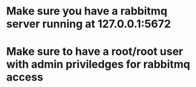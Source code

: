 # Make sure you have a rabbitmq server running at 127.0.0.1:5672
# Make sure to have a root/root user with admin priviledges for rabbitmq access
